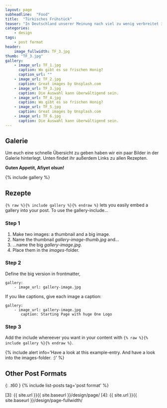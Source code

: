 ```yaml
---
layout: page
subheadline:  "Food"
title:  "Türkisches Frühstück"
teaser: "In Deutschland unserer Meinung nach viel zu wenig verbreitet ist die türkische Frühstückskultur. Wie ich mittlerweile durch unsere Reisen in die Türkei sowie unsere Rituale am Wochenende gerlernt habe, ein reichhaltiges und abwechslungsreiches Frühstück das jeder mal ausprobieren sollte. Am besten in Ruhe mit ausreichend Zeit und in guter Gesellschaft:-)"
categories:
    - design
tags:
    - post format
header:
    image_fullwidth: TF_3.jpg 
thumb: "TF_3.jpg"
gallery:
    - image_url: TF_1.jpg
      caption: Wo gibt es so frischen Honig?
      caption_url: ""
    - image_url: TF_2.jpg
      caption: Great images by Unsplash.com
    - image_url: TF_3.jpg
      caption: Die Auswahl kann überwältigend sein.
    - image_url: TF_4.jpg
      caption: Wo gibt es so frischen Honig?
    - image_url: TF_5.jpg
      caption: Great images by Unsplash.com
    - image_url: TF_6.jpg
      caption: Die Auswahl kann überwältigend sein.
---
```


## Galerie
Um euch eine schnelle Übersicht zu geben haben wir ein paar Bilder in der Galerie hinterlegt. Unten findet ihr außerdem Links zu allen Rezepten. 

**Guten Appetit, Afiyet olsun!**

{% include gallery %}


## Rezepte

`{% raw %}{% include gallery %}{% endraw %}` lets you easily embed a gallery into your post. To use the gallery-include...


### Step 1

1. Make two images: a thumbnail and a big image.
2. Name the thumbnail *gallery-image-thumb.jpg* and...
3. ...name the big *gallery-image.jpg*.
4. Place them in the *images*-folder.


### Step 2

Define the big version in frontmatter,  

~~~
gallery:
    - image_url: gallery-image.jpg
~~~

If you like captions, give each image a caption:

~~~
gallery:
    - image_url: gallery-image.jpg
       caption: Starting Page with huge One Logo
~~~

### Step 3

Add the include whereever you want in your content with `{% raw %}{% include gallery %}{% endraw %}`.

{% include alert info='Have a look at this example-entry. And have a look into the images-folder. :)' %}











## Other Post Formats
{: .t60 }
{% include list-posts tag='post format' %}



 [1]: http://foundation.zurb.com/docs/components/clearing.html
 [2]: http://foundation.zurb.com/docs/components/block_grid.html
 [3]: {{ site.url }}{{ site.baseurl }}/design/page/
 [4]: {{ site.url }}{{ site.baseurl }}/design/page-fullwidth/
